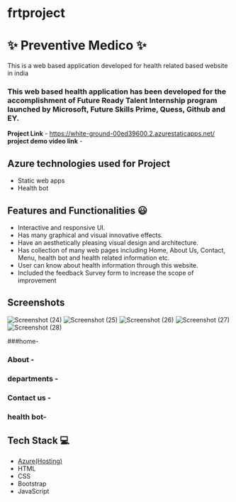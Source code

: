 # frtproject
# ✨  Preventive Medico  ✨

This is a web based application developed for health related based website in india

### This web based health application has been developed for the accomplishment of Future Ready Talent Internship program launched by Microsoft, Future Skills Prime, Quess, Github and EY.


**Project Link** - https://white-ground-00ed39600.2.azurestaticapps.net/
**project demo video link** - 

## Azure technologies used for Project

- Static web apps
- Health bot

## Features and Functionalities 😃

- Interactive and responsive UI.
- Has many graphical and visual innovative effects.
- Have an aesthetically pleasing visual design and architecture.
- Has collection of many web pages including Home, About Us, Contact, Menu, health bot and health related information etc.
- User can know about health information through this website.
- Included the feedback Survey form to increase the scope of improvement 

## Screenshots

![Screenshot (24)](https://user-images.githubusercontent.com/116663727/206268663-70072ea9-3e08-46f4-a4e7-a6f6f38f95b7.png)
![Screenshot (25)](https://user-images.githubusercontent.com/116663727/206268694-bb560042-442c-4968-9f91-d86b209aa145.png)
![Screenshot (26)](https://user-images.githubusercontent.com/116663727/206268703-b574c6eb-9513-411e-917d-04dae41279c6.png)
![Screenshot (27)](https://user-images.githubusercontent.com/116663727/206268711-3634954a-8f16-419a-a096-319dc7a28f14.png)
![Screenshot (28)](https://user-images.githubusercontent.com/116663727/206268717-56121937-e3cf-4d38-8cb2-8b322a0caa4e.png)

   
###home-


### About  -



### departments -



### Contact us -



### health bot-




## Tech Stack 💻

- [Azure(Hosting)](https://azure.microsoft.com/en-in/features/azure-portal/)
- HTML
- CSS
- Bootstrap
- JavaScript
